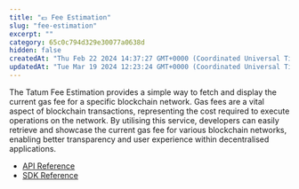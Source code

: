 ```yaml
---
title: "💶 Fee Estimation"
slug: "fee-estimation"
excerpt: ""
category: 65c0c794d329e30077a0638d
hidden: false
createdAt: "Thu Feb 22 2024 14:37:27 GMT+0000 (Coordinated Universal Time)"
updatedAt: "Tue Mar 19 2024 12:23:24 GMT+0000 (Coordinated Universal Time)"
---
```

The Tatum Fee Estimation provides a simple way to fetch and display the current gas fee for a specific blockchain network. Gas fees are a vital aspect of blockchain transactions, representing the cost required to execute operations on the network. By utilising this service, developers can easily retrieve and showcase the current gas fee for various blockchain networks, enabling better transparency and user experience within decentralised applications.

- [API Reference](/reference/getblockchainfee-1)
- [SDK Reference](/docs/sdk-fee-estimation)
